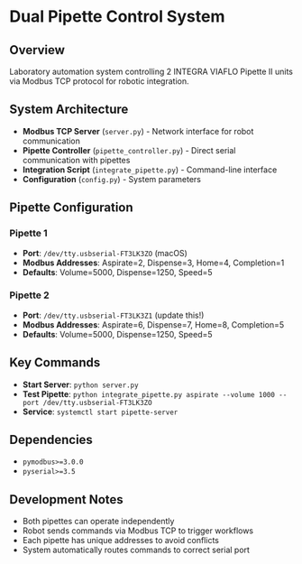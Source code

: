 # Dual Pipette Control System

## Overview
Laboratory automation system controlling 2 INTEGRA VIAFLO Pipette II units via Modbus TCP protocol for robotic integration.

## System Architecture
- **Modbus TCP Server** (`server.py`) - Network interface for robot communication
- **Pipette Controller** (`pipette_controller.py`) - Direct serial communication with pipettes
- **Integration Script** (`integrate_pipette.py`) - Command-line interface
- **Configuration** (`config.py`) - System parameters

## Pipette Configuration

### Pipette 1
- **Port**: `/dev/tty.usbserial-FT3LK3ZO` (macOS)
- **Modbus Addresses**: Aspirate=2, Dispense=3, Home=4, Completion=1
- **Defaults**: Volume=5000, Dispense=1250, Speed=5

### Pipette 2
- **Port**: `/dev/tty.usbserial-FT3LK3Z1` (update this!)
- **Modbus Addresses**: Aspirate=6, Dispense=7, Home=8, Completion=5
- **Defaults**: Volume=5000, Dispense=1250, Speed=5

## Key Commands
- **Start Server**: `python server.py`
- **Test Pipette**: `python integrate_pipette.py aspirate --volume 1000 --port /dev/tty.usbserial-FT3LK3ZO`
- **Service**: `systemctl start pipette-server`

## Dependencies
- `pymodbus>=3.0.0`
- `pyserial>=3.5`

## Development Notes
- Both pipettes can operate independently
- Robot sends commands via Modbus TCP to trigger workflows
- Each pipette has unique addresses to avoid conflicts
- System automatically routes commands to correct serial port